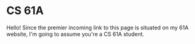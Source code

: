 # CS 61A
Hello! Since the premier incoming link to this page is situated on my 61A website, I'm going to assume you're a CS 61A student.
